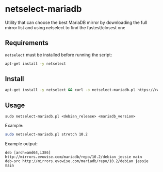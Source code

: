 # netselect-mariadb

Utility that can choose the best MariaDB mirror by downloading the full mirror list and using netselect to find the fastest/closest one

## Requirements

`netselect` must be installed before running the script:

```bash
apt-get install -y netselect
```

## Install

```bash
apt-get install -y netselect && curl -o netselect-mariadb.pl https://raw.githubusercontent.com/inacho/netselect-mariadb/master/netselect-mariadb.pl && chmod +x netselect-mariadb.pl
```

## Usage

`sudo netselect-mariadb.pl <debian_release> <mariadb_version>`


Example:

```bash
sudo netselect-mariadb.pl stretch 10.2
```

Example output:

```
deb [arch=amd64,i386] http://mirrors.evowise.com/mariadb/repo/10.2/debian jessie main
deb-src http://mirrors.evowise.com/mariadb/repo/10.2/debian jessie main
```

